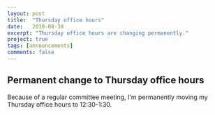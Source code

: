 ```yaml
---
layout: post
title:  "Thursday office hours"
date:   2018-08-30
excerpt: "Thursday office hours are changing permanently."
project: true
tags: [announcements]
comments: false
---
```


## Permanent change to Thursday office hours

Because of a regular committee meeting, I'm permanently moving my Thursday office hours to 12:30-1:30.